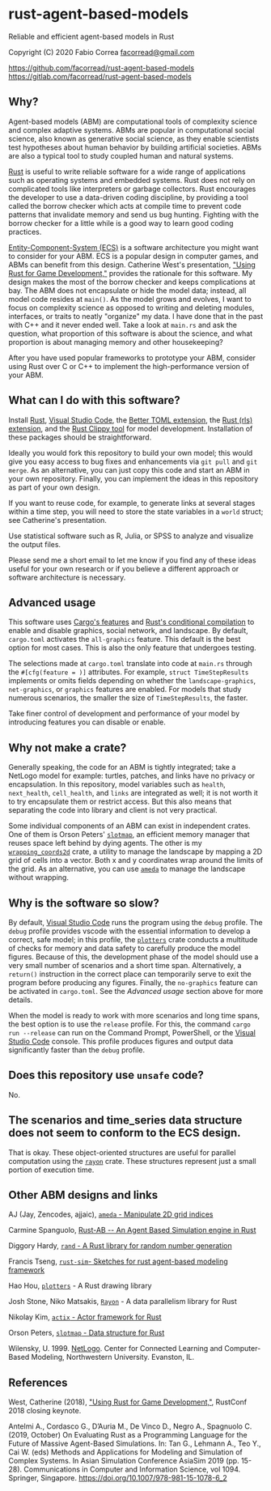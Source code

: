 # rust-agent-based-models

Reliable and efficient agent-based models in Rust

Copyright (C) 2020 Fabio Correa facorread@gmail.com

https://github.com/facorread/rust-agent-based-models
https://gitlab.com/facorread/rust-agent-based-models

## Why?

Agent-based models (ABM) are computational tools of complexity science and complex adaptive systems. ABMs are popular in computational social science, also known as generative social science, as they enable scientists test hypotheses about human behavior by building artificial societies. ABMs are also a typical tool to study coupled human and natural systems.

[Rust] is useful to write reliable software for a wide range of applications such as operating systems and embedded systems. Rust does not rely on complicated tools like interpreters or garbage collectors. Rust encourages the developer to use a data-driven coding discipline, by providing a tool called the borrow checker which acts at compile time to prevent code patterns that invalidate memory and send us bug hunting. Fighting with the borrow checker for a little while is a good way to learn good coding practices.

[Entity-Component-System (ECS)](https://en.wikipedia.org/wiki/Entity_component_system) is a software architecture you might want to consider for your ABM. ECS is a popular design in computer games, and ABMs can benefit from this design. Catherine West's presentation, ["Using Rust for Game Development,"](https://kyren.github.io/2018/09/14/rustconf-talk.html) provides the rationale for this software. My design makes the most of the borrow checker and keeps complications at bay. The ABM does not encapsulate or hide the model data; instead, all model code resides at ```main()```. As the model grows and evolves, I want to focus on complexity science as opposed to writing and deleting modules, interfaces, or traits to neatly "organize" my data. I have done that in the past with C++ and it never ended well. Take a look at ```main.rs``` and ask the question, what proportion of this software is about the science, and what proportion is about managing memory and other housekeeping?

After you have used popular frameworks to prototype your ABM, consider using Rust over C or C++ to implement the high-performance version of your ABM.

## What can I do with this software?

Install [Rust], [Visual Studio Code], the [Better TOML extension], the [Rust (rls) extension], and the [Rust Clippy tool] for model development. Installation of these packages should be straightforward.

Ideally you would fork this repository to build your own model; this would give you easy access to bug fixes and enhancements via `git pull` and `git merge`. As an alternative, you can just copy this code and start an ABM in your own repository. Finally, you can implement the ideas in this repository as part of your own design.

If you want to reuse code, for example, to generate links at several stages within a time step, you will need to store the state variables in a `world` struct; see Catherine's presentation.

Use statistical software such as R, Julia, or SPSS to analyze and visualize the output files.

Please send me a short email to let me know if you find any of these ideas useful for your own research or if you believe a different approach or software architecture is necessary.

## Advanced usage

This software uses [Cargo's features] and [Rust's conditional compilation] to enable and disable graphics, social network, and landscape. By default, `cargo.toml` activates the `all-graphics` feature. This default is the best option for most cases. This is also the only feature that undergoes testing.

The selections made at `cargo.toml` translate into code at `main.rs` through the `#[cfg(feature = )]` attributes. For example, `struct TimeStepResults` implements or omits fields depending on whether the `landscape-graphics`, `net-graphics`, or `graphics` features are enabled. For models that study numerous scenarios, the smaller the size of `TimeStepResults`, the faster.

Take finer control of development and performance of your model by introducing features you can disable or enable.

## Why not make a crate?

Generally speaking, the code for an ABM is tightly integrated; take a NetLogo model for example: turtles, patches, and links have no privacy or encapsulation. In this repository, model variables such as ```health```, ```next_health```, ```cell_health```, and ```links``` are integrated as well; it is not worth it to try encapsulate them or restrict access. But this also means that separating the code into library and client is not very practical.

Some individual components of an ABM can exist in independent crates. One of them is Orson Peters' [`slotmap`](https://github.com/orlp/slotmap), an efficient memory manager that reuses space left behind by dying agents. The other is my [`wrapping_coords2d`](https://crates.io/crates/wrapping_coords2d) crate, a utility to manage the landscape by mapping a 2D grid of cells into a vector. Both x and y coordinates wrap around the limits of the grid. As an alternative, you can use [`ameda`](https://docs.rs/ameda/latest/ameda) to manage the landscape without wrapping.

## Why is the software so slow?

By default, [Visual Studio Code] runs the program using the `debug` profile. The `debug` profile provides vscode with the essential information to develop a correct, safe model; in this profile, the [`plotters`] crate conducts a multitude of checks for memory and data safety to carefully produce the model figures. Because of this, the development phase of the model should use a very small number of scenarios and a short time span. Alternatively, a `return()` instruction in the correct place can temporarily serve to exit the program before producing any figures. Finally, the `no-graphics` feature can be activated in `cargo.toml`. See the *Advanced usage* section above for more details.

When the model is ready to work with more scenarios and long time spans, the best option is to use the `release` profile. For this, the command `cargo run --release` can run on the Command Prompt, PowerShell, or the [Visual Studio Code] console. This profile produces figures and output data significantly faster than the `debug` profile.

## Does this repository use `unsafe` code?

No.

## The scenarios and time_series data structure does not seem to conform to the ECS design.

That is okay. These object-oriented structures are useful for parallel computation using the [`rayon`] crate. These structures represent just a small portion of execution time.

## Other ABM designs and links

AJ (Jay, Zencodes, ajjaic), [`ameda` - Manipulate 2D grid indices](https://docs.rs/ameda/latest/ameda)

Carmine Spanguolo, [Rust-AB -- An Agent Based Simulation engine in Rust](https://github.com/spagnuolocarmine/abm)

Diggory Hardy, [`rand` - A Rust library for random number generation](https://github.com/rust-random/rand)

Francis Tseng, [`rust-sim`- Sketches for rust agent-based modeling framework](https://github.com/frnsys/rust-sim)

Hao Hou, [`plotters`] - A Rust drawing library

Josh Stone, Niko Matsakis, [`Rayon`] - A data parallelism library for Rust

Nikolay Kim, [`actix` - Actor framework for Rust](https://github.com/actix/actix)

Orson Peters, [`slotmap` - Data structure for Rust](https://github.com/orlp/slotmap)

Wilensky, U. 1999. [NetLogo](http://ccl.northwestern.edu/netlogo/). Center for Connected Learning and Computer-Based Modeling, Northwestern University. Evanston, IL.

## References

West, Catherine (2018), ["Using Rust for Game Development,"](https://kyren.github.io/2018/09/14/rustconf-talk.html), RustConf 2018 closing keynote.

Antelmi A., Cordasco G., D’Auria M., De Vinco D., Negro A., Spagnuolo C. (2019, October) On Evaluating Rust as a Programming Language for the Future of Massive Agent-Based Simulations. In: Tan G., Lehmann A., Teo Y., Cai W. (eds) Methods and Applications for Modeling and Simulation of Complex Systems. In Asian Simulation Conference AsiaSim 2019 (pp. 15-28). Communications in Computer and Information Science, vol 1094. Springer, Singapore. https://doi.org/10.1007/978-981-15-1078-6_2

[Better TOML extension]:https://marketplace.visualstudio.com/items?itemName=bungcip.better-toml
[Cargo's features]:https://doc.rust-lang.org/cargo/reference/features.html
[`plotters`]:https://crates.io/crates/plotters
[`rayon`]:https://github.com/rayon-rs/rayon
[Rust]:https://www.rust-lang.org
[Rust (rls) extension]:https://marketplace.visualstudio.com/items?itemName=rust-lang.rust
[Rust Clippy tool]:https://github.com/rust-lang/rust-clippy
[Rust's conditional compilation]:https://doc.rust-lang.org/reference/conditional-compilation.html
[Visual Studio Code]:https://code.visualstudio.com/
